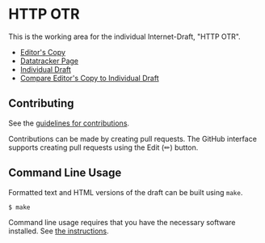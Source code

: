 # HTTP OTR

This is the working area for the individual Internet-Draft, "HTTP OTR".

* [Editor's Copy](https://claucece.github.io/draft-http-otr/#go.draft-http-otr.html)
* [Datatracker Page](https://datatracker.ietf.org/doc/draft-http-otr)
* [Individual Draft](https://datatracker.ietf.org/doc/html/draft-http-otr)
* [Compare Editor's Copy to Individual Draft](https://claucece.github.io/draft-http-otr/#go.draft-http-otr.diff)


## Contributing

See the
[guidelines for contributions](https://github.com/claucece/draft-http-otr/blob/main/CONTRIBUTING.md).

Contributions can be made by creating pull requests.
The GitHub interface supports creating pull requests using the Edit (✏) button.


## Command Line Usage

Formatted text and HTML versions of the draft can be built using `make`.

```sh
$ make
```

Command line usage requires that you have the necessary software installed.  See
[the instructions](https://github.com/martinthomson/i-d-template/blob/main/doc/SETUP.md).

